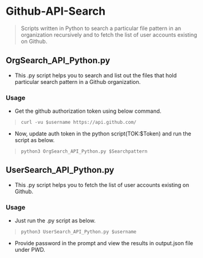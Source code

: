 # Github-API-Search

> Scripts written in Python to search a particular file pattern in an organization recursively and to fetch the list of user accounts existing on Github.

## OrgSearch_API_Python.py

- This .py script helps you to search and list out the files that hold particular search pattern in a Github organization.

### Usage
- Get the github authorization token using below command.

> ```curl -vu $username https://api.github.com/```

- Now, update auth token in the python script(TOK:$Token) and run the script as below.

> ```python3 OrgSearch_API_Python.py $Searchpattern```


## UserSearch_API_Python.py

- This .py script helps you to fetch the list of user accounts existing on Github.

### Usage
- Just run the .py script as below.

> ```python3 UserSearch_API_Python.py $username```

- Provide password in the prompt and view the results in output.json file under PWD.

